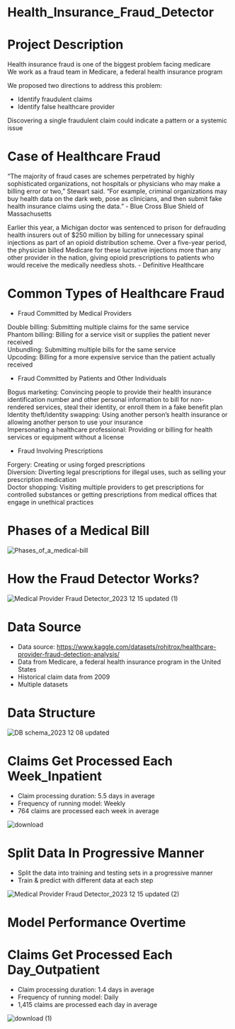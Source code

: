 # Health_Insurance_Fraud_Detector

# Project Description
Health insurance fraud is one of the biggest problem facing medicare\
We work as a fraud team in Medicare, a federal health insurance program

We proposed two directions to address this problem:
- Identify fraudulent claims
- Identify false healthcare provider

Discovering a single fraudulent claim could indicate a pattern or a systemic issue

# Case of Healthcare Fraud
“The majority of fraud cases are schemes perpetrated by highly sophisticated organizations, not hospitals or physicians who may make a billing error or two,” Stewart said. 
“For example, criminal organizations may buy health data on the dark web, pose as clinicians, and then submit fake health insurance claims using the data.”
                                                                                                                            - Blue Cross Blue Shield of Massachusetts

Earlier this year, a Michigan doctor was sentenced to prison for defrauding health insurers out of $250 million by billing for unnecessary spinal injections as part of an opioid distribution scheme. Over a five-year period, the physician billed Medicare for these lucrative injections more than any other provider in the nation, giving opioid prescriptions to patients who would receive the medically needless shots. 
                                                                                                                            - Definitive Healthcare
# Common Types of Healthcare Fraud
- Fraud Committed by Medical Providers

Double billing: Submitting multiple claims for the same service\
Phantom billing: Billing for a service visit or supplies the patient never received \
Unbundling: Submitting multiple bills for the same service \
Upcoding: Billing for a more expensive service than the patient actually received

- Fraud Committed by Patients and Other Individuals

Bogus marketing: Convincing people to provide their health insurance identification number and other personal information to bill for non-rendered services, steal their identity, or enroll them in a fake benefit plan\
Identity theft/identity swapping: Using another person’s health insurance or allowing another person to use your insurance\
Impersonating a healthcare professional: Providing or billing for health services or equipment without a license

- Fraud Involving Prescriptions

Forgery: Creating or using forged prescriptions\
Diversion: Diverting legal prescriptions for illegal uses, such as selling your prescription medication\
Doctor shopping: Visiting multiple providers to get prescriptions for controlled substances or getting prescriptions from medical offices that engage in unethical practices

# Phases of a Medical Bill
![Phases_of_a_medical-bill](https://github.com/LynnSynuo/Health_Insurance_Fraud_Detector/assets/117470609/dd0591c5-c8f3-4720-9b24-ea2b638a9047)

# How the Fraud Detector Works? 
![Medical Provider Fraud Detector_2023 12 15 updated (1)](https://github.com/LynnSynuo/Health_Insurance_Fraud_Detector/assets/117470609/785a5171-9ff7-4839-b296-b50ca69d428c)

# Data Source
- Data source: https://www.kaggle.com/datasets/rohitrox/healthcare-provider-fraud-detection-analysis/ 
- Data from Medicare, a federal health insurance program in the United States
- Historical claim data from 2009
- Multiple datasets


# Data Structure
![DB schema_2023 12 08 updated](https://github.com/LynnSynuo/Health_Insurance_Fraud_Detector/assets/117470609/9742dade-8258-4131-9d1d-e0b1c0eb75d0)

# Claims Get Processed Each Week_Inpatient
- Claim processing duration: 5.5 days in average
- Frequency of running model: Weekly
- 764 claims are processed each week in average

![download](https://github.com/LynnSynuo/Health_Insurance_Fraud_Detector/assets/117470609/49cad5ed-1528-43ee-a34b-2862552f0d5f)

# Split Data In Progressive Manner
- Split the data into training and testing sets in a progressive manner 
- Train & predict with different data at each step

![Medical Provider Fraud Detector_2023 12 15 updated (2)](https://github.com/LynnSynuo/Health_Insurance_Fraud_Detector/assets/117470609/71338fc9-689e-45f4-9779-169edfe9e650)

# Model Performance Overtime



# Claims Get Processed Each Day_Outpatient
- Claim processing duration: 1.4 days in average
- Frequency of running model: Daily
- 1,415 claims are processed each day in average

![download (1)](https://github.com/LynnSynuo/Health_Insurance_Fraud_Detector/assets/117470609/71c4d7be-998e-41c0-a9e2-7ee53c2a1b89)


